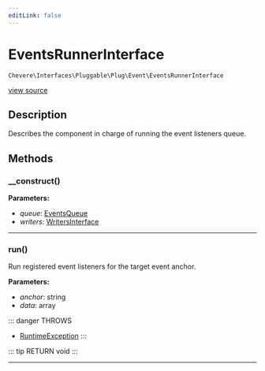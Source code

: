```yaml
---
editLink: false
---
```


# EventsRunnerInterface

`Chevere\Interfaces\Pluggable\Plug\Event\EventsRunnerInterface`

[view source](https://github.com/chevere/chevere/blob/master/src/Chevere/Interfaces/Pluggable/Plug/Event/EventsRunnerInterface.php)

## Description

Describes the component in charge of running the event listeners queue.

## Methods

### __construct()

**Parameters:**

- *queue*: [EventsQueue](../../../../Components/Pluggable/Plug/Event/EventsQueue.md)
- *writers*: [WritersInterface](../../../Writer/WritersInterface.md)

---

### run()

Run registered event listeners for the target event anchor.

**Parameters:**

- *anchor*: string
- *data*: array

::: danger THROWS
- [RuntimeException](../../../../Exceptions/Core/RuntimeException.md) 
:::

::: tip RETURN
void
:::

---
